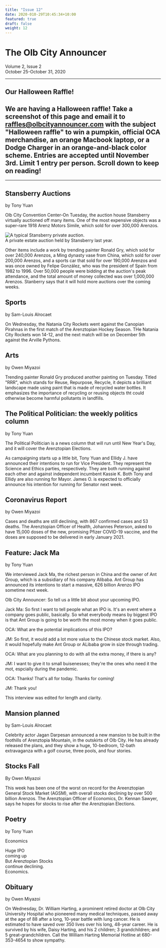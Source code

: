 ```yaml
---
title: "Issue 12"
date: 2020-010-29T10:45:34+10:00
featured: true
draft: false
weight: 12
---
```



# The Olb City Announcer
Volume 2, Issue 2  
October 25-October 31, 2020

---
## Our Halloween Raffle!

## We are having a Halloween raffle! Take a screenshot of this page and email it to raffles@olbcityannouncer.com with the subject "Halloween raffle" to win a pumpkin, official OCA merchandise, an orange Macbook laptop, or a Dodge Charger in an orange-and-black color scheme. Entries are accepted until November 3rd. Limit 1 entry per person. Scroll down to keep on reading!

---

## Stansberry Auctions
by Tony Yuan

Olb City Convention Center-On Tuesday, the auction house Stansberry virtually auctioned off many items. One of the most expensive objects was a super-rare 1918 Arenz Motors Simile, which sold for over 300,000 Arenzos.

![A typical Stansberry private auction.](https://www.esprit-de-france.com/sites/esprit-de-france.com/files/styles/article_header_943x420/public/article/ventes_aux_encheres_1_0.jpg?itok=Sm4_EGtW)    
A private estate auction held by Stansberry last year.

Other items include a work by trending painter Ronald Gry, which sold for over 240,000 Arenzos, a Ming dynasty vase from China, which sold for over 200,000 Arenzos, and a sports car that sold for over 190,000 Arenzos and was once owned by Felipe González, who was the president of Spain from 1982 to 1996. Over 50,000 people were bidding at the auction's peak attendance, and the total amount of money collected was over 1,000,000 Arenzos. Stanberry says that it will hold more auctions over the coming weeks.

## Sports
by Sam-Louis Alrocaet

On Wednesday, the Natania City Rockets went against the Canopian Pirahnas in the first match of the Arenztopian Hockey Season. THe Natania City Rockets won 14-12, and the next match will be on December 5th against the Arville Pythons.

## Arts
by Owen Miyazoi

Trending painter Ronald Gry produced another painting on Tuesday. Titled "RRR", which stands for Reuse, Repurpose, Recycle, it depicts a brilliant landscape made using paint that is made of recycled water bottles. It emphasizes the importance of recycling or reusing objects tht could otherwise become harmful pollutants in landfills.

## The Political Politician: the weekly politics column
by Tony Yuan

The Political Politician is a news column that will run until New Year's Day, and it will cover the Arenztopian Elections.

As campaigning starts up a little bit, Tony Yuan and Ellidy J. have announced their intentions to run for Vice President. They represent the Science and Ethics parties, respectively. They are both running against each other and against independent incumbent Kassie K. Both Tony and Ellidy are also running for Mayor. James O. is expected to officially announce his intention for running for Senator next week.

## Coronavirus Report
by Owen Miyazoi

Cases and deaths are still declining, with 867 confirmed cases and 53 deaths. The Arenztopian Officer of Health, Johannes Peterson, asked to have 15,000 doses of the new, promising Pfizer COVID-19 vaccine, and the doses are supposed to be delivered in early January 2021.

## Feature: Jack Ma
by Tony Yuan

We interviewed Jack Ma, the richest person in China and the owner of Ant Group, which is a subsidiary of his company Alibaba. Ant Group has announced its intentions to start a massive, 626 billion Arenzo IPO sometime next week.

Olb City Announcer: So tell us a little bit about your upcoming IPO.

Jack Ma: So first I want to tell people what an IPO is. It's an event where a company goes public, basically. So what everybody means by biggest IPO is that Ant Group is going to be worth the most money when it goes public.

OCA: What are the potential implications of this IPO?

JM: So first, it would add a lot more value to the Chinese stock market. Also, it would hopefully make Ant Group or ALibaba grow in size through trading.

OCA: What are you planning to do with all the extra money, if there is any?

JM: I want to give it to small buisenesses; they're the ones who need it the mot, espcially during the pandemic.

OCA: Thanks! That's all for today. Thanks for coming!

JM: Thank you!

This interview was edited for length and clarity.

## Mansion planned
by Sam-Louis Alrocaet

Celebrity actor Jagan Darpesan announced a new mansion to be built in the foothills of  Arenztopia Mountain, in the outskirts of Olb City. He has already released the plans, and they show a huge, 10-bedroom, 12-bath extravaganza with a golf course, three pools, and four stories.

## Stocks Fall
By Owen Miyazoi

This week has been one of the worst on record for the Areenztopian General Stock Market (AGSM), with overall stocks declining by over 500 billion Arenzos. The Arenztopian Officer of Economics, Dr. Kennan Sawyer, says he hopes for stocks to rise after the Arenztopian Elections.

## Poetry
by Tony Yuan

Economics

Huge IPO    
coming up    
But Arenztopian Stocks    
continue declining.    
Economics.    

## Obituary
by Owen Miyazoi

On Wednesday, Dr. William Harting, a prominent retired doctor at Olb City University Hospital who pioneered many medical techniques, passed away at the age of 88 after a long, 10-year battle with lung cancer. He is estimated to have saved over 350 lives over his long, 48-year career. He is survived by his wife, Daisy Harting, and his 2 children; 3 grandchildren; and 5 great-grandchildren. Call the William Harting Memorial Hotline at 680-353-4654 to show sympathy.

